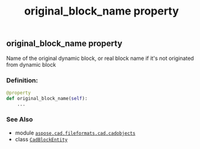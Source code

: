 ﻿---
title: original_block_name property
second_title: Aspose.CAD for Python via .NET API References
description: 
type: docs
weight: 290
url: /python-net/aspose.cad.fileformats.cad.cadobjects/cadblockentity/original_block_name/
is_root: false
---

## original_block_name property


Name of the original dynamic block, or real block name if it's not originated from dynamic block
### Definition:
```python
@property
def original_block_name(self):
    ...
```

### See Also
* module [`aspose.cad.fileformats.cad.cadobjects`](../../)
* class [`CadBlockEntity`](/cad/python-net/aspose.cad.fileformats.cad.cadobjects/cadblockentity)
